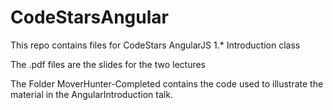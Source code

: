 # CodeStarsAngular

This repo contains files for CodeStars AngularJS 1.* Introduction class

The .pdf files are the slides for the two lectures

The Folder MoverHunter-Completed contains the code used to illustrate the material in the AngularIntroduction talk.



